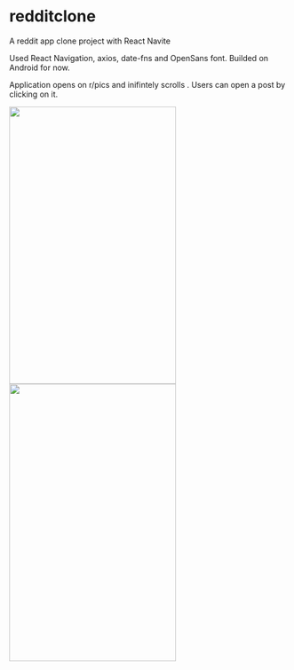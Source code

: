 # redditclone
A reddit app clone project with React Navite

Used React Navigation, axios, date-fns and OpenSans font. Builded on Android for now.

Application opens on r/pics and inifintely scrolls . Users can open a post by clicking on it.

<img src="https://user-images.githubusercontent.com/18601583/151858729-a8f7da8c-6ea3-42c4-a0f1-857d98b34913.png" width="300" height="500">

<img src="https://user-images.githubusercontent.com/18601583/151858805-21924cb6-e695-4d8a-8510-3a1e8317c39e.png" width="300" height="500">
